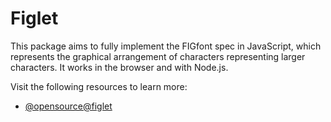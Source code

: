 # Figlet

This package aims to fully implement the FIGfont spec in JavaScript, which represents the graphical arrangement of characters representing larger characters. It works in the browser and with Node.js.

Visit the following resources to learn more:

- [@opensource@figlet](https://github.com/patorjk/figlet.js)